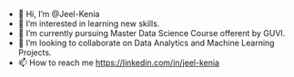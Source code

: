 - 👋 Hi, I’m @Jeel-Kenia
- 👀 I’m interested in learning new skills.
- 🌱 I’m currently pursuing Master Data Science Course offerent by GUVI.
- 💞️ I’m looking to collaborate on Data Analytics and Machine Learning Projects.
- 📫 How to reach me https://linkedin.com/in/jeel-kenia

<!---
Jeel-Kenia/Jeel-Kenia is a ✨ special ✨ repository because its `README.md` (this file) appears on your GitHub profile.
You can click the Preview link to take a look at your changes.
--->

